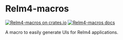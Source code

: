 # Relm4-macros

[![Relm4-macros on crates.io](https://img.shields.io/crates/v/relm4-macros.svg)](https://crates.io/crates/relm4-macros)
[![Relm4-macros docs](https://img.shields.io/badge/rust-documentation-blue)](https://relm4.org/docs/stable/relm4_macros/)

A macro to easily generate UIs for Relm4 applications.
